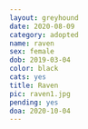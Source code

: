 ```yaml
---
layout: greyhound
date: 2020-08-09
category: adopted
name: raven
sex: female
dob: 2019-03-04
color: black
cats: yes
title: Raven
pic: raven1.jpg
pending: yes
doa: 2020-10-04
---
```


